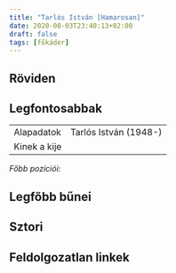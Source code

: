 ```yaml
---
title: "Tarlós István [Hamarosan]"
date: 2020-08-03T23:40:13+02:00
draft: false
tags: [főkáder]
---
```


## Röviden



## Legfontosabbak

|                           |                                                                    |
| :---                      | :----                                                              |
| Alapadatok                | Tarlós István (1948-)                                              |
| Kinek a kije              |                                                                    |

*Főbb pozíciói:*


## Legfőbb bűnei



## Sztori

## Feldolgozatlan linkek
